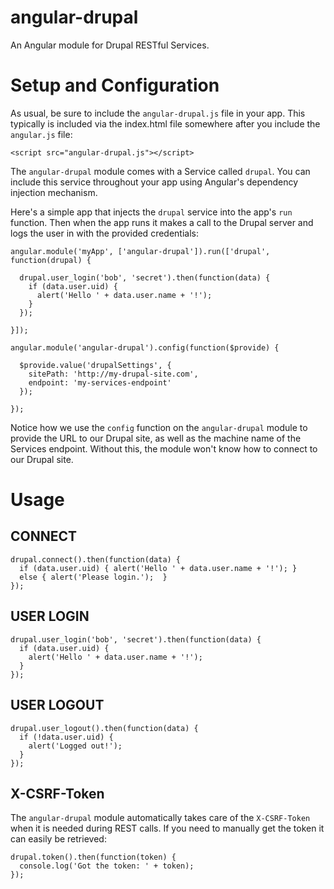 # angular-drupal

An Angular module for Drupal RESTful Services.

# Setup and Configuration

As usual, be sure to include the `angular-drupal.js` file in your app. This
typically is included via the index.html file somewhere after you include the
`angular.js` file:

```
<script src="angular-drupal.js"></script>
```

The `angular-drupal` module comes with a Service called `drupal`. You can
include this service throughout your app using Angular's dependency injection
mechanism.

Here's a simple app that injects the `drupal` service into the app's `run`
function. Then when the app runs it makes a call to the Drupal server and
logs the user in with the provided credentials:

```
angular.module('myApp', ['angular-drupal']).run(['drupal', function(drupal) {

  drupal.user_login('bob', 'secret').then(function(data) {
    if (data.user.uid) {
      alert('Hello ' + data.user.name + '!');
    }
  });

}]);

angular.module('angular-drupal').config(function($provide) {

  $provide.value('drupalSettings', {
    sitePath: 'http://my-drupal-site.com',
    endpoint: 'my-services-endpoint'
  });

});
```

Notice how we use the `config` function on the `angular-drupal` module to
provide the URL to our Drupal site, as well as the machine name of the Services
endpoint. Without this, the module won't know how to connect to our Drupal site.

# Usage

## CONNECT
```
drupal.connect().then(function(data) {
  if (data.user.uid) { alert('Hello ' + data.user.name + '!'); }
  else { alert('Please login.');  }
});
```

## USER LOGIN
```
drupal.user_login('bob', 'secret').then(function(data) {
  if (data.user.uid) {
    alert('Hello ' + data.user.name + '!');
  }
});
```

## USER LOGOUT
```
drupal.user_logout().then(function(data) {
  if (!data.user.uid) {
    alert('Logged out!');
  }
});
```

## X-CSRF-Token
The `angular-drupal` module automatically takes care of the `X-CSRF-Token` when
it is needed during REST calls. If you need to manually get the token it can
easily be retrieved:
```
drupal.token().then(function(token) {
  console.log('Got the token: ' + token);
});
```

